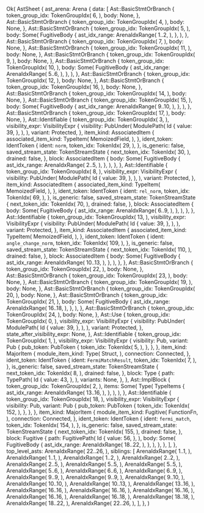 Ok(
    AstSheet {
        ast_arena: Arena {
            data: [
                Ast::BasicStmtOrBranch {
                    token_group_idx: TokenGroupIdx(
                        6,
                    ),
                    body: None,
                },
                Ast::BasicStmtOrBranch {
                    token_group_idx: TokenGroupIdx(
                        4,
                    ),
                    body: None,
                },
                Ast::BasicStmtOrBranch {
                    token_group_idx: TokenGroupIdx(
                        5,
                    ),
                    body: Some(
                        FugitiveBody {
                            ast_idx_range: ArenaIdxRange(
                                1..2,
                            ),
                        },
                    ),
                },
                Ast::BasicStmtOrBranch {
                    token_group_idx: TokenGroupIdx(
                        7,
                    ),
                    body: None,
                },
                Ast::BasicStmtOrBranch {
                    token_group_idx: TokenGroupIdx(
                        11,
                    ),
                    body: None,
                },
                Ast::BasicStmtOrBranch {
                    token_group_idx: TokenGroupIdx(
                        9,
                    ),
                    body: None,
                },
                Ast::BasicStmtOrBranch {
                    token_group_idx: TokenGroupIdx(
                        10,
                    ),
                    body: Some(
                        FugitiveBody {
                            ast_idx_range: ArenaIdxRange(
                                5..6,
                            ),
                        },
                    ),
                },
                Ast::BasicStmtOrBranch {
                    token_group_idx: TokenGroupIdx(
                        12,
                    ),
                    body: None,
                },
                Ast::BasicStmtOrBranch {
                    token_group_idx: TokenGroupIdx(
                        16,
                    ),
                    body: None,
                },
                Ast::BasicStmtOrBranch {
                    token_group_idx: TokenGroupIdx(
                        14,
                    ),
                    body: None,
                },
                Ast::BasicStmtOrBranch {
                    token_group_idx: TokenGroupIdx(
                        15,
                    ),
                    body: Some(
                        FugitiveBody {
                            ast_idx_range: ArenaIdxRange(
                                9..10,
                            ),
                        },
                    ),
                },
                Ast::BasicStmtOrBranch {
                    token_group_idx: TokenGroupIdx(
                        17,
                    ),
                    body: None,
                },
                Ast::Identifiable {
                    token_group_idx: TokenGroupIdx(
                        3,
                    ),
                    visibility_expr: VisibilityExpr {
                        visibility: PubUnder(
                            ModulePath(
                                Id {
                                    value: 39,
                                },
                            ),
                        ),
                        variant: Protected,
                    },
                    item_kind: AssociatedItem {
                        associated_item_kind: TypeItem(
                            MemoizedField,
                        ),
                    },
                    ident_token: IdentToken {
                        ident: `norm`,
                        token_idx: TokenIdx(
                            29,
                        ),
                    },
                    is_generic: false,
                    saved_stream_state: TokenStreamState {
                        next_token_idx: TokenIdx(
                            30,
                        ),
                        drained: false,
                    },
                    block: AssociatedItem {
                        body: Some(
                            FugitiveBody {
                                ast_idx_range: ArenaIdxRange(
                                    2..5,
                                ),
                            },
                        ),
                    },
                },
                Ast::Identifiable {
                    token_group_idx: TokenGroupIdx(
                        8,
                    ),
                    visibility_expr: VisibilityExpr {
                        visibility: PubUnder(
                            ModulePath(
                                Id {
                                    value: 39,
                                },
                            ),
                        ),
                        variant: Protected,
                    },
                    item_kind: AssociatedItem {
                        associated_item_kind: TypeItem(
                            MemoizedField,
                        ),
                    },
                    ident_token: IdentToken {
                        ident: `rel_norm`,
                        token_idx: TokenIdx(
                            69,
                        ),
                    },
                    is_generic: false,
                    saved_stream_state: TokenStreamState {
                        next_token_idx: TokenIdx(
                            70,
                        ),
                        drained: false,
                    },
                    block: AssociatedItem {
                        body: Some(
                            FugitiveBody {
                                ast_idx_range: ArenaIdxRange(
                                    6..9,
                                ),
                            },
                        ),
                    },
                },
                Ast::Identifiable {
                    token_group_idx: TokenGroupIdx(
                        13,
                    ),
                    visibility_expr: VisibilityExpr {
                        visibility: PubUnder(
                            ModulePath(
                                Id {
                                    value: 39,
                                },
                            ),
                        ),
                        variant: Protected,
                    },
                    item_kind: AssociatedItem {
                        associated_item_kind: TypeItem(
                            MemoizedField,
                        ),
                    },
                    ident_token: IdentToken {
                        ident: `angle_change_norm`,
                        token_idx: TokenIdx(
                            109,
                        ),
                    },
                    is_generic: false,
                    saved_stream_state: TokenStreamState {
                        next_token_idx: TokenIdx(
                            110,
                        ),
                        drained: false,
                    },
                    block: AssociatedItem {
                        body: Some(
                            FugitiveBody {
                                ast_idx_range: ArenaIdxRange(
                                    10..13,
                                ),
                            },
                        ),
                    },
                },
                Ast::BasicStmtOrBranch {
                    token_group_idx: TokenGroupIdx(
                        22,
                    ),
                    body: None,
                },
                Ast::BasicStmtOrBranch {
                    token_group_idx: TokenGroupIdx(
                        23,
                    ),
                    body: None,
                },
                Ast::BasicStmtOrBranch {
                    token_group_idx: TokenGroupIdx(
                        19,
                    ),
                    body: None,
                },
                Ast::BasicStmtOrBranch {
                    token_group_idx: TokenGroupIdx(
                        20,
                    ),
                    body: None,
                },
                Ast::BasicStmtOrBranch {
                    token_group_idx: TokenGroupIdx(
                        21,
                    ),
                    body: Some(
                        FugitiveBody {
                            ast_idx_range: ArenaIdxRange(
                                16..18,
                            ),
                        },
                    ),
                },
                Ast::BasicStmtOrBranch {
                    token_group_idx: TokenGroupIdx(
                        24,
                    ),
                    body: None,
                },
                Ast::Use {
                    token_group_idx: TokenGroupIdx(
                        0,
                    ),
                    visibility_expr: VisibilityExpr {
                        visibility: PubUnder(
                            ModulePath(
                                Id {
                                    value: 39,
                                },
                            ),
                        ),
                        variant: Protected,
                    },
                    state_after_visibility_expr: None,
                },
                Ast::Identifiable {
                    token_group_idx: TokenGroupIdx(
                        1,
                    ),
                    visibility_expr: VisibilityExpr {
                        visibility: Pub,
                        variant: Pub {
                            pub_token: PubToken {
                                token_idx: TokenIdx(
                                    5,
                                ),
                            },
                        },
                    },
                    item_kind: MajorItem {
                        module_item_kind: Type(
                            Struct,
                        ),
                        connection: Connected,
                    },
                    ident_token: IdentToken {
                        ident: `FermiMatchResult`,
                        token_idx: TokenIdx(
                            7,
                        ),
                    },
                    is_generic: false,
                    saved_stream_state: TokenStreamState {
                        next_token_idx: TokenIdx(
                            8,
                        ),
                        drained: false,
                    },
                    block: Type {
                        path: TypePath(
                            Id {
                                value: 43,
                            },
                        ),
                        variants: None,
                    },
                },
                Ast::ImplBlock {
                    token_group_idx: TokenGroupIdx(
                        2,
                    ),
                    items: Some(
                        Type(
                            TypeItems {
                                ast_idx_range: ArenaIdxRange(
                                    13..16,
                                ),
                            },
                        ),
                    ),
                },
                Ast::Identifiable {
                    token_group_idx: TokenGroupIdx(
                        18,
                    ),
                    visibility_expr: VisibilityExpr {
                        visibility: Pub,
                        variant: Pub {
                            pub_token: PubToken {
                                token_idx: TokenIdx(
                                    152,
                                ),
                            },
                        },
                    },
                    item_kind: MajorItem {
                        module_item_kind: Fugitive(
                            FunctionFn,
                        ),
                        connection: Connected,
                    },
                    ident_token: IdentToken {
                        ident: `fermi_match`,
                        token_idx: TokenIdx(
                            154,
                        ),
                    },
                    is_generic: false,
                    saved_stream_state: TokenStreamState {
                        next_token_idx: TokenIdx(
                            155,
                        ),
                        drained: false,
                    },
                    block: Fugitive {
                        path: FugitivePath(
                            Id {
                                value: 56,
                            },
                        ),
                        body: Some(
                            FugitiveBody {
                                ast_idx_range: ArenaIdxRange(
                                    18..22,
                                ),
                            },
                        ),
                    },
                },
            ],
        },
        top_level_asts: ArenaIdxRange(
            22..26,
        ),
        siblings: [
            ArenaIdxRange(
                1..1,
            ),
            ArenaIdxRange(
                1..1,
            ),
            ArenaIdxRange(
                1..2,
            ),
            ArenaIdxRange(
                2..2,
            ),
            ArenaIdxRange(
                2..5,
            ),
            ArenaIdxRange(
                5..5,
            ),
            ArenaIdxRange(
                5..5,
            ),
            ArenaIdxRange(
                5..6,
            ),
            ArenaIdxRange(
                6..6,
            ),
            ArenaIdxRange(
                6..9,
            ),
            ArenaIdxRange(
                9..9,
            ),
            ArenaIdxRange(
                9..9,
            ),
            ArenaIdxRange(
                9..10,
            ),
            ArenaIdxRange(
                10..10,
            ),
            ArenaIdxRange(
                10..13,
            ),
            ArenaIdxRange(
                13..16,
            ),
            ArenaIdxRange(
                16..16,
            ),
            ArenaIdxRange(
                16..16,
            ),
            ArenaIdxRange(
                16..16,
            ),
            ArenaIdxRange(
                16..16,
            ),
            ArenaIdxRange(
                16..18,
            ),
            ArenaIdxRange(
                18..18,
            ),
            ArenaIdxRange(
                18..22,
            ),
            ArenaIdxRange(
                22..26,
            ),
        ],
    },
)